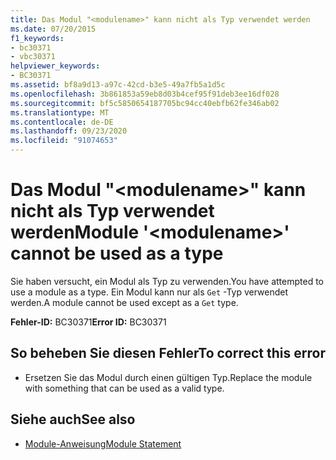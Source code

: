 ```yaml
---
title: Das Modul "<modulename>" kann nicht als Typ verwendet werden
ms.date: 07/20/2015
f1_keywords:
- bc30371
- vbc30371
helpviewer_keywords:
- BC30371
ms.assetid: bf8a9d13-a97c-42cd-b3e5-49a7fb5a1d5c
ms.openlocfilehash: 3b861853a59eb8d03b4cef95f91deb3ee16df028
ms.sourcegitcommit: bf5c5850654187705bc94cc40ebfb62fe346ab02
ms.translationtype: MT
ms.contentlocale: de-DE
ms.lasthandoff: 09/23/2020
ms.locfileid: "91074653"
---
```

# <a name="module-modulename-cannot-be-used-as-a-type"></a><span data-ttu-id="fcf7b-102">Das Modul "\<modulename>" kann nicht als Typ verwendet werden</span><span class="sxs-lookup"><span data-stu-id="fcf7b-102">Module '\<modulename>' cannot be used as a type</span></span>

<span data-ttu-id="fcf7b-103">Sie haben versucht, ein Modul als Typ zu verwenden.</span><span class="sxs-lookup"><span data-stu-id="fcf7b-103">You have attempted to use a module as a type.</span></span> <span data-ttu-id="fcf7b-104">Ein Modul kann nur als `Get` -Typ verwendet werden.</span><span class="sxs-lookup"><span data-stu-id="fcf7b-104">A module cannot be used except as a `Get` type.</span></span>  
  
 <span data-ttu-id="fcf7b-105">**Fehler-ID:** BC30371</span><span class="sxs-lookup"><span data-stu-id="fcf7b-105">**Error ID:** BC30371</span></span>  
  
## <a name="to-correct-this-error"></a><span data-ttu-id="fcf7b-106">So beheben Sie diesen Fehler</span><span class="sxs-lookup"><span data-stu-id="fcf7b-106">To correct this error</span></span>  
  
- <span data-ttu-id="fcf7b-107">Ersetzen Sie das Modul durch einen gültigen Typ.</span><span class="sxs-lookup"><span data-stu-id="fcf7b-107">Replace the module with something that can be used as a valid type.</span></span>  
  
## <a name="see-also"></a><span data-ttu-id="fcf7b-108">Siehe auch</span><span class="sxs-lookup"><span data-stu-id="fcf7b-108">See also</span></span>

- [<span data-ttu-id="fcf7b-109">Module-Anweisung</span><span class="sxs-lookup"><span data-stu-id="fcf7b-109">Module Statement</span></span>](../language-reference/statements/module-statement.md)
